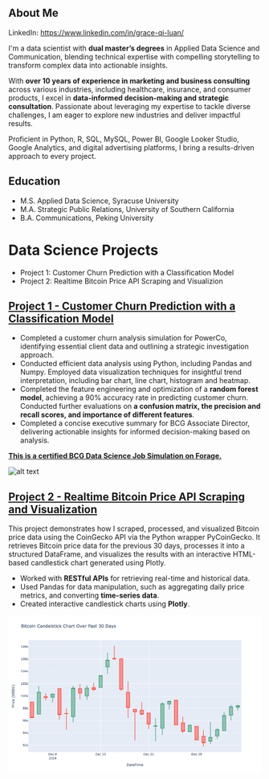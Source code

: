 ## About Me 
LinkedIn: https://www.linkedin.com/in/grace-qi-luan/

I'm a data scientist with **dual master’s degrees** in Applied Data Science and Communication, blending technical expertise with compelling storytelling to transform complex data into actionable insights. 

With **over 10 years of experience in marketing and business consulting** across various industries, including healthcare, insurance, and consumer products, I excel in **data-informed decision-making and strategic consultation**. Passionate about leveraging my expertise to tackle diverse challenges, I am eager to explore new industries and deliver impactful results.

Proficient in Python, R, SQL, MySQL, Power BI, Google Looker Studio, Google Analytics, and digital advertising platforms, I bring a results-driven approach to every project.

## Education
- M.S. Applied Data Science, Syracuse University
- M.A. Strategic Public Relations, University of Southern California
- B.A. Communications, Peking University
  
# Data Science Projects
- Project 1: Customer Churn Prediction with a Classification Model
- Project 2: Realtime Bitcoin Price API Scraping and Visualizion

## [Project 1 - Customer Churn Prediction with a Classification Model](https://github.com/GraceLQ/BCG_Customer_Churn_Classification.git)

- Completed a customer churn analysis simulation for PowerCo, identifying essential client data and outlining a strategic investigation approach.
- Conducted efficient data analysis using Python, including Pandas and Numpy. Employed data visualization techniques for insightful trend interpretation, including bar chart, line chart, histogram and heatmap.
- Completed the feature engineering and optimization of a **random forest model**, achieving a 90% accuracy rate in predicting customer churn. Conducted further evaluations on **a confusion matrix, the precision and recall scores, and importance of different features**.
- Completed a concise executive summary for BCG Associate Director, delivering actionable insights for informed decision-making based on analysis.

**[This is a certified BCG Data Science Job Simulation on Forage.](https://forage-uploads-prod.s3.amazonaws.com/completion-certificates/SKZxezskWgmFjRvj9/Tcz8gTtprzAS4xSoK_SKZxezskWgmFjRvj9_YGFsgu2Mqfs5SNxrW_1735360236276_completion_certificate.pdf)**

![alt text](certificate.png) 

## [Project 2 - Realtime Bitcoin Price API Scraping and Visualization](https://github.com/GraceLQ/bitcoin_realtime_price)

This project demonstrates how I scraped, processed, and visualized Bitcoin price data using the CoinGecko API via the Python wrapper PyCoinGecko. It retrieves Bitcoin price data for the previous 30 days, processes it into a structured DataFrame, and visualizes the results with an interactive HTML-based candlestick chart generated using Plotly.

- Worked with **RESTful APIs** for retrieving real-time and historical data.
- Used Pandas for data manipulation, such as aggregating daily price metrics, and converting **time-series data**.
- Created interactive candlestick charts using **Plotly**.

![alt_text](bitcoin_price_plotly.png)

